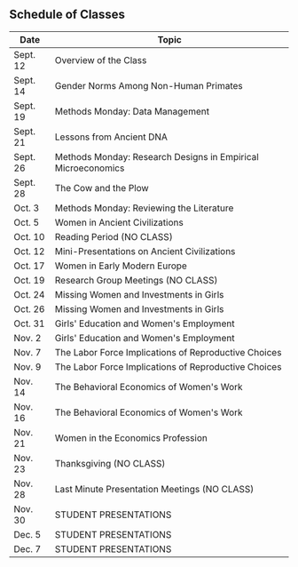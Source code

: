 ## Schedule of Classes

| Date | Topic |
|--------------|-------|
| Sept. 12 | Overview of the Class |
| Sept. 14 | Gender Norms Among Non-Human Primates |
| Sept. 19 | Methods Monday:  Data Management |
| Sept. 21 | Lessons from Ancient DNA |
| Sept. 26 | Methods Monday:  Research Designs in Empirical Microeconomics |
| Sept. 28 | The Cow and the Plow |
| Oct. 3 | Methods Monday:  Reviewing the Literature |
| Oct. 5 | Women in Ancient Civilizations | 
| Oct. 10 | Reading Period (NO CLASS) |
| Oct. 12 | Mini-Presentations on Ancient Civilizations |
| Oct. 17 | Women in Early Modern Europe |
| Oct. 19 | Research Group Meetings (NO CLASS) |
| Oct. 24 | Missing Women and Investments in Girls |
| Oct. 26 | Missing Women and Investments in Girls |
| Oct. 31 | Girls' Education and Women's Employment |
| Nov. 2 | Girls' Education and Women's Employment |
| Nov. 7 | The Labor Force Implications of Reproductive Choices |
| Nov. 9 | The Labor Force Implications of Reproductive Choices |
| Nov. 14 | The Behavioral Economics of Women's Work |
| Nov. 16 | The Behavioral Economics of Women's Work |
| Nov. 21 | Women in the Economics Profession |
| Nov. 23 | Thanksgiving (NO CLASS) |
| Nov. 28 | Last Minute Presentation Meetings (NO CLASS) |
| Nov. 30 | STUDENT PRESENTATIONS |
| Dec. 5 | STUDENT PRESENTATIONS |
| Dec. 7 | STUDENT PRESENTATIONS |
